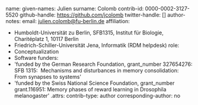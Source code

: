 name:
  given-names: Julien
  surname: Colomb
contrib-id: 0000-0002-3127-5520
github-handle: https://github.com/jcolomb
twitter-handle: []
author-notes:
  email: julien.colomb@fu-berlin.de
affiliation:
- Humboldt-Universität zu Berlin, SFB1315, Institut für Biologie, Charitéplatz 1,
  10117 Berlin
- Friedrich-Schiller-Universität Jena, Informatik  (RDM helpdesk)
role:
- Conceptualization
- Software
funders:
- 'funded by the German Research Foundation, grant_number 327654276: SFB 1315:             Mechanisms
  and disturbances in memory consolidation: From synapses to systems'
- 'funded by the Swiss National Science Foundation, grant_number grant.116951: Memory
  phases of reward learning in Drosophila melanogaster'
.attrs:
  contrib-type: author
  corresponding-author: no
